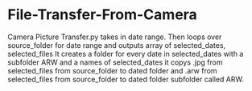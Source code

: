 # File-Transfer-From-Camera

Camera Picture Transfer.py takes in date range.
Then loops over source_folder for date range and outputs array of selected_dates, selected_files
It creates a folder for every date in selected_dates with a subfolder ARW and a names of selected_dates
it copys .jpg from selected_files from source_folder to dated folder
and .arw from selected_files from source_folder to dated folder subfolder called ARW.
